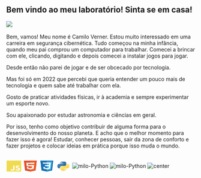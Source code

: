 ## Bem vindo ao meu laboratório! Sinta se em casa!

<img src="https://64.media.tumblr.com/4e67f2f2d4d2fcab4e8f6a9e5ccb3588/tumblr_ommxx7WK3p1tk7m95o1_540.gifv">

Bem, vamos! Meu nome é Camilo Verner. Estou muito interessado em uma carreira em segurança cibernética. Tudo começou na minha infância, quando meu pai comprou um computador para trabalhar. Comecei a brincar com ele, clicando, digitando e depois comecei a instalar jogos para jogar.

Desde então não parei de jogar e de ser obcecado por tecnologia.

Mas foi só em 2022 que percebi que queria entender um pouco mais de tecnologia e quem sabe até trabalhar com ela.

Gosto de praticar atividades físicas, ir à academia e sempre experimentar um esporte novo.

Sou apaixonado por estudar astronomia e ciências em geral.

Por isso, tenho como objetivo contribuir de alguma forma para o desenvolvimento do nosso planeta.
E acho que o melhor momento para fazer isso é agora! Estudar, conhecer pessoas, sair da zona de conforto e fazer projetos e colocar ideias em prática porque isso muda o mundo.






<div style="display: inline_block"><br>
  <img align="center" alt="milo-Js" height="30" width="40" src="https://raw.githubusercontent.com/devicons/devicon/master/icons/javascript/javascript-plain.svg">
  <img align="center" alt="M-HTML" height="30" width="40" src="https://raw.githubusercontent.com/devicons/devicon/master/icons/html5/html5-original.svg">
  <img align="center" alt="milo-CSS" height="30" width="40" src="https://raw.githubusercontent.com/devicons/devicon/master/icons/css3/css3-original.svg">
  <img align="center" alt="milo-Python" height="30" width="40" src="https://raw.githubusercontent.com/devicons/devicon/master/icons/python/python-original.svg">
  <img align="center" alt="milo-Python" height="30" width="40"
  <img src="https://cdn.jsdelivr.net/gh/devicons/devicon/icons/kotlin/kotlin-original.svg" />
  <img align="center" alt="milo-Python" height="30" width="40"
  <img src="https://cdn.jsdelivr.net/gh/devicons/devicon/icons/linux/linux-original.svg" />
  <img align="center" alt="center" height="30" width="40"
  <img src="https://cdn.jsdelivr.net/gh/devicons/devicon/icons/windows8/windows8-original.svg" />
          
          
<!--
**Camiloverner/Camiloverner** is a ✨ _special_ ✨ repository because its `README.md` (this file) appears on your GitHub profile.

Here are some ideas to get you started:

- 🔭 I’m currently working on ...
- 🌱 I’m currently learning ...
- 👯 I’m looking to collaborate on ...
- 🤔 I’m looking for help with ...
- 💬 Ask me about ...
- 📫 How to reach me: ...
- 😄 Pronouns: ...
- ⚡ Fun fact: ...
-->
